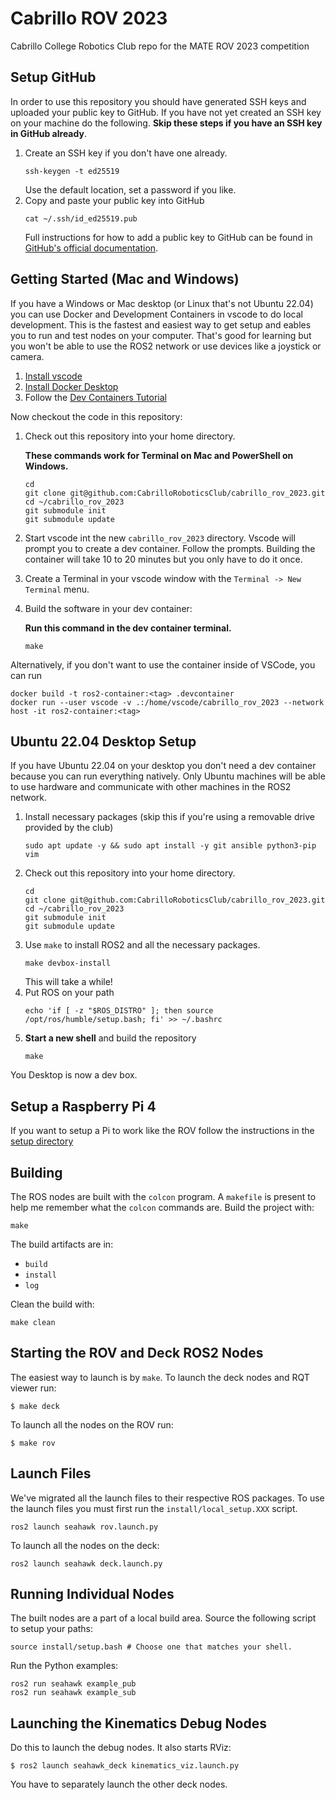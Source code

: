 # Cabrillo ROV 2023

Cabrillo College Robotics Club repo for the MATE ROV 2023 competition

## Setup GitHub

In order to use this repository you should have generated SSH keys and uploaded your public key to GitHub. If you have not yet created an SSH key on your machine do the following. **Skip these steps if you have an SSH key in GitHub already**. 

1. Create an SSH key if you don't have one already. 
    ```console 
    ssh-keygen -t ed25519
    ```
    Use the default location, set a password if you like. 
1. Copy and paste your public key into GitHub
    ```console
    cat ~/.ssh/id_ed25519.pub
    ```
    Full instructions for how to add a public key to GitHub can be found in [GitHub's official documentation](https://docs.github.com/en/authentication/connecting-to-github-with-ssh/adding-a-new-ssh-key-to-your-github-account#adding-a-new-ssh-key-to-your-account).


## Getting Started (Mac and Windows)

If you have a Windows or Mac desktop (or Linux that's not Ubuntu 22.04) you can use Docker and Development Containers in vscode to do local development. This is the fastest and easiest way to get setup and eables you to run and test nodes on your computer. That's good for learning but you won't be able to use the ROS2 network or use devices like a joystick or camera.

1. [Install vscode](https://code.visualstudio.com/)
1. [Install Docker Desktop](https://www.docker.com/products/docker-desktop/)
1. Follow the [Dev Containers Tutorial](https://code.visualstudio.com/docs/devcontainers/tutorial)

Now checkout the code in this repository:

1. Check out this repository into your home directory. 

    **These commands work for Terminal on Mac and PowerShell on Windows.**
    ```console
    cd 
    git clone git@github.com:CabrilloRoboticsClub/cabrillo_rov_2023.git
    cd ~/cabrillo_rov_2023
    git submodule init 
    git submodule update
    ```
1. Start vscode int the new `cabrillo_rov_2023` directory. Vscode will prompt you to create a dev container. Follow the prompts. Building the container will take 10 to 20 minutes but you only have to do it once. 

1. Create a Terminal in your vscode window with the `Terminal -> New Terminal` menu. 
1. Build the software in your dev container: 

    **Run this command in the dev container terminal.**

    ```console 
    make 
    ```

Alternatively, if you don't want to use the container inside of VSCode, you can run
```console
docker build -t ros2-container:<tag> .devcontainer
docker run --user vscode -v .:/home/vscode/cabrillo_rov_2023 --network host -it ros2-container:<tag>
```

## Ubuntu 22.04 Desktop Setup 

If you have Ubuntu 22.04 on your desktop you don't need a dev container because you can run everything natively. Only Ubuntu machines will be able to use hardware and communicate with other machines in the ROS2 network. 

1. Install necessary packages (skip this if you're using a removable drive provided by the club)
    ```console
    sudo apt update -y && sudo apt install -y git ansible python3-pip vim 
    ```
1. Check out this repository into your home directory. 
    ```console
    cd 
    git clone git@github.com:CabrilloRoboticsClub/cabrillo_rov_2023.git
    cd ~/cabrillo_rov_2023
    git submodule init 
    git submodule update
    ```
1. Use `make` to install ROS2 and all the necessary packages. 
    ```console 
    make devbox-install
    ```
    This will take a while! 
1. Put ROS on your path 
    ```console
    echo 'if [ -z "$ROS_DISTRO" ]; then source /opt/ros/humble/setup.bash; fi' >> ~/.bashrc 
    ```
1. **Start a new shell** and build the repository
    ```console
    make 
    ```

You Desktop is now a dev box. 

## Setup a Raspberry Pi 4

If you want to setup a Pi to work like the ROV follow the instructions in the [setup directory](./setup/README.md)

## Building

The ROS nodes are built with the `colcon` program. A `makefile` is present to help me remember what the `colcon` commands are. Build the project with:

```console
make 
```

The build artifacts are in:

- `build`
- `install`
- `log`

Clean the build with:

```console
make clean 
```

## Starting the ROV and Deck ROS2 Nodes

The easiest way to launch is by `make`. To launch the deck nodes and RQT viewer run:

```console
$ make deck
```

To launch all the nodes on the ROV run: 

```console
$ make rov
```

## Launch Files 

We've migrated all the launch files to their respective ROS packages. To use the launch files you must first run the `install/local_setup.XXX` script. 

```console 
ros2 launch seahawk rov.launch.py  
```

To launch all the nodes on the deck:

```console 
ros2 launch seahawk deck.launch.py  
```

## Running Individual Nodes

The built nodes are a part of a local build area. Source the following script to setup your paths:

```console
source install/setup.bash # Choose one that matches your shell.
```

Run the Python examples:

```console
ros2 run seahawk example_pub
ros2 run seahawk example_sub
```

## Launching the Kinematics Debug Nodes

Do this to launch the debug nodes. It also starts RViz:

```console 
$ ros2 launch seahawk_deck kinematics_viz.launch.py
```

You have to separately launch the other deck nodes. 
